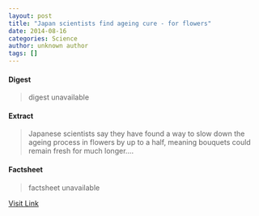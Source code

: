 ```yaml
---
layout: post
title: "Japan scientists find ageing cure - for flowers"
date: 2014-08-16
categories: Science
author: unknown author
tags: []
---
```



#### Digest
>digest unavailable

#### Extract
>Japanese scientists say they have found a way to slow down the ageing process in flowers by up to a half, meaning bouquets could remain fresh for much longer....

#### Factsheet
>factsheet unavailable

[Visit Link](http://phys.org/news323667355.html)


